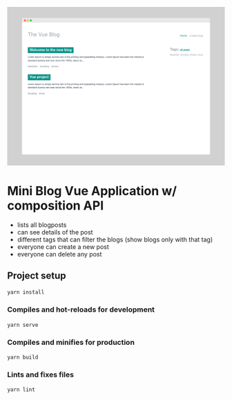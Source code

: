![screenshot of the site](./public/screenshot.png)

# Mini Blog Vue Application w/ composition API 
* lists all blogposts
* can see details of the post
* different tags that can filter the blogs (show blogs only with that tag)
* everyone can create a new post
* everyone can delete any post
## Project setup
```
yarn install
```

### Compiles and hot-reloads for development
```
yarn serve
```

### Compiles and minifies for production
```
yarn build
```

### Lints and fixes files
```
yarn lint
```
